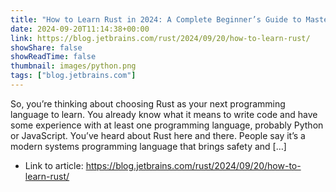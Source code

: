 ```yaml
---
title: "How to Learn Rust in 2024: A Complete Beginner’s Guide to Mastering Rust Programming"
date: 2024-09-20T11:14:38+00:00
link: https://blog.jetbrains.com/rust/2024/09/20/how-to-learn-rust/
showShare: false
showReadTime: false
thumbnail: images/python.png
tags: ["blog.jetbrains.com"]
---
```

So, you’re thinking about choosing Rust as your next programming language to learn. You already know what it means to write code and have some experience with at least one programming language, probably Python or JavaScript. You’ve heard about Rust here and there. People say it’s a modern systems programming language that brings safety and […]

- Link to article: https://blog.jetbrains.com/rust/2024/09/20/how-to-learn-rust/